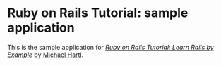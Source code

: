 # Ruby on Rails Tutorial: sample application


This is the sample application for
[*Ruby on Rails Tutorial: Learn Rails by Example*](http://railstutorial.org/)
by [Michael Hartl](http://michaelhartl.com/).